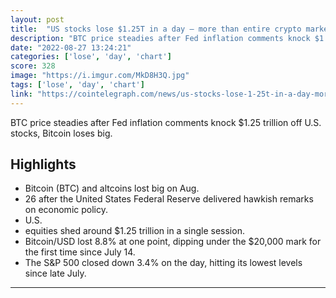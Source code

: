 ```yaml
---
layout: post
title:  "US stocks lose $1.25T in a day — more than entire crypto market cap"
description: "BTC price steadies after Fed inflation comments knock $1.25 trillion off U.S. stocks, Bitcoin loses big."
date: "2022-08-27 13:24:21"
categories: ['lose', 'day', 'chart']
score: 328
image: "https://i.imgur.com/MkD8H3Q.jpg"
tags: ['lose', 'day', 'chart']
link: "https://cointelegraph.com/news/us-stocks-lose-1-25t-in-a-day-more-than-entire-crypto-market-cap"
---
```


BTC price steadies after Fed inflation comments knock $1.25 trillion off U.S. stocks, Bitcoin loses big.

## Highlights

- Bitcoin (BTC) and altcoins lost big on Aug.
- 26 after the United States Federal Reserve delivered hawkish remarks on economic policy.
- U.S.
- equities shed around $1.25 trillion in a single session.
- Bitcoin/USD lost 8.8% at one point, dipping under the $20,000 mark for the first time since July 14.
- The S&P 500 closed down 3.4% on the day, hitting its lowest levels since late July.

---
